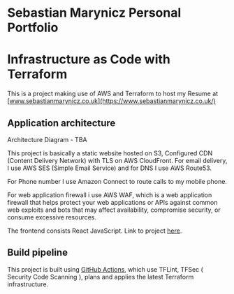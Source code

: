 # Sebastian Marynicz Personal Portfolio 
# Infrastructure as Code with Terraform


This is a project making use of AWS and Terraform to host my Resume at [www.sebastianmarynicz.co.uk](https://www.sebastianmarynicz.co.uk/)

## Application architecture


Architecture Diagram - TBA


This project is basically a static website hosted on S3, Configured CDN (Content Delivery Network) with TLS on AWS CloudFront.
For email delivery, I use AWS SES (Simple Email Service) and for DNS I use AWS Route53.

For Phone number I use Amazon Connect to route calls to my mobile phone.

For web application firewall i use AWS WAF, which is a web application firewall that helps protect your web applications or APIs against common web exploits and bots that may affect availability, compromise security, or consume excessive resources.



The frontend consists React JavaScript. Link to project [here](https://github.com/TrinityWeaver/resume-project).


## Build pipeline

This project is built using [GitHub Actions](https://github.com/TrinityWeaver/tf-resume-project/actions), which use TFLint,  TFSec ( Security Code Scanning ), plans and applies the latest Terraform infrastructure.